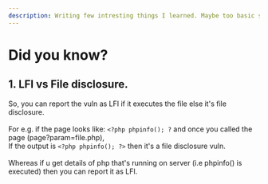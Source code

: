 ```yaml
---
description: Writing few intresting things I learned. Maybe too basic sometimes :)
---
```


# Did you know?

## 1. LFI vs File disclosure.

So, you can report the vuln as LFI if it executes the file else it's file disclosure.\
&#x20;\
For e.g. if the page looks like: `<?php phpinfo(); ?` and once you called the page (page?param=file.php), \
If the output is `<?php phpinfo(); ?>`  then it's a file disclosure vuln. \
\
Whereas if u get details of php that's running on server (i.e phpinfo() is executed) then you can report it as LFI.

